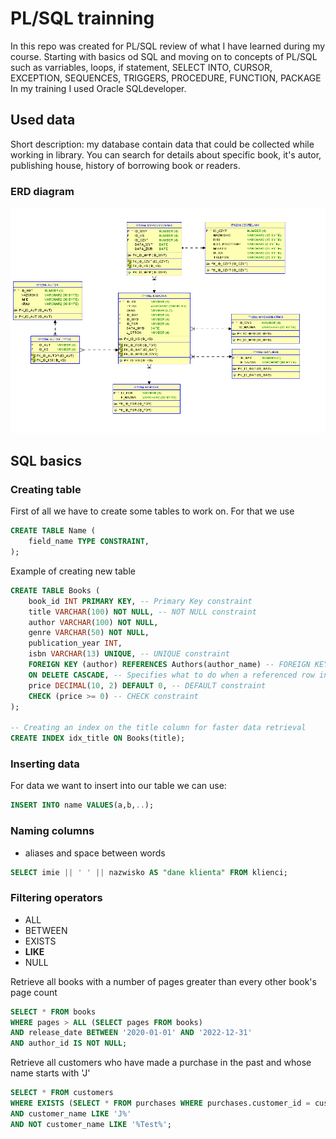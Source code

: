 # PL/SQL trainning

In this repo was created for PL/SQL review of what I have learned during my course. Starting with basics od SQL and moving on to concepts of PL/SQL such as varriables, loops, if statement, SELECT INTO, CURSOR, EXCEPTION, SEQUENCES, TRIGGERS, PROCEDURE, FUNCTION, PACKAGE 
In my training I used Oracle SQLdeveloper.



## Used data

Short description: my database contain data that could be collected while working in library. You can search for details about specific book, it's autor, publishing house, history of borrowing book or readers.

### ERD diagram
![alt text](image.png)

## SQL basics

### Creating table

First of all we have to create some tables to work on. For that we use
```sql
CREATE TABLE Name (
    field_name TYPE CONSTRAINT,
);
```
Example of creating new table
```sql
CREATE TABLE Books (
    book_id INT PRIMARY KEY, -- Primary Key constraint
    title VARCHAR(100) NOT NULL, -- NOT NULL constraint
    author VARCHAR(100) NOT NULL,
    genre VARCHAR(50) NOT NULL,
    publication_year INT,
    isbn VARCHAR(13) UNIQUE, -- UNIQUE constraint
    FOREIGN KEY (author) REFERENCES Authors(author_name) -- FOREIGN KEY constraint
    ON DELETE CASCADE, -- Specifies what to do when a referenced row in the parent table is deleted
    price DECIMAL(10, 2) DEFAULT 0, -- DEFAULT constraint
    CHECK (price >= 0) -- CHECK constraint
);

-- Creating an index on the title column for faster data retrieval
CREATE INDEX idx_title ON Books(title);
```

### Inserting data

For data we want to insert into our table we can use:
```sql
INSERT INTO name VALUES(a,b,..);
```

### Naming columns
- aliases and space between words
```sql
SELECT imie || ' ' || nazwisko AS "dane klienta" FROM klienci;
```

### Filtering operators
- ALL
- BETWEEN
- EXISTS
- **LIKE**
- NULL

Retrieve all books with a number of pages greater than every other book's page count
```sql
SELECT * FROM books
WHERE pages > ALL (SELECT pages FROM books)
AND release_date BETWEEN '2020-01-01' AND '2022-12-31'
AND author_id IS NOT NULL;
```

Retrieve all customers who have made a purchase in the past and whose name starts with 'J'
```sql
SELECT * FROM customers
WHERE EXISTS (SELECT * FROM purchases WHERE purchases.customer_id = customers.customer_id)
AND customer_name LIKE 'J%'
AND NOT customer_name LIKE '%Test%';
```
